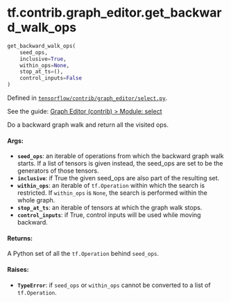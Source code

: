 <div itemscope itemtype="http://developers.google.com/ReferenceObject">
<meta itemprop="name" content="tf.contrib.graph_editor.get_backward_walk_ops" />
</div>

# tf.contrib.graph_editor.get_backward_walk_ops

``` python
get_backward_walk_ops(
    seed_ops,
    inclusive=True,
    within_ops=None,
    stop_at_ts=(),
    control_inputs=False
)
```



Defined in [`tensorflow/contrib/graph_editor/select.py`](https://www.tensorflow.org/code/tensorflow/contrib/graph_editor/select.py).

See the guide: [Graph Editor (contrib) > Module: select](../../../../../api_guides/python/contrib.graph_editor.md#Module_select)

Do a backward graph walk and return all the visited ops.

#### Args:

* <b>`seed_ops`</b>: an iterable of operations from which the backward graph
    walk starts. If a list of tensors is given instead, the seed_ops are set
    to be the generators of those tensors.
* <b>`inclusive`</b>: if True the given seed_ops are also part of the resulting set.
* <b>`within_ops`</b>: an iterable of `tf.Operation` within which the search is
    restricted. If `within_ops` is `None`, the search is performed within
    the whole graph.
* <b>`stop_at_ts`</b>: an iterable of tensors at which the graph walk stops.
* <b>`control_inputs`</b>: if True, control inputs will be used while moving backward.

#### Returns:

  A Python set of all the `tf.Operation` behind `seed_ops`.

#### Raises:

* <b>`TypeError`</b>: if `seed_ops` or `within_ops` cannot be converted to a list of
    `tf.Operation`.